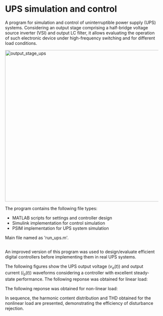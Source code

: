# UPS simulation and control

A program for simulation and control of uninterruptible power supply (UPS) systems. Considering an output stage comprising a half-bridge voltage source inverter (VSI) and output LC filter, it allows evaluating the operation of such electronic device under high-frequency switching and for different load conditions.

<img width="1241" height="497" alt="output_stage_ups" src="https://github.com/user-attachments/assets/a1fe8c03-079d-476c-b0bf-8c1114b15f5c"/>

The program contains the following file types:
- MATLAB scripts for settings and controller design
- Simulink implementation for control simulation
- PSIM implementation for UPS system simulation

Main file named as 'run_ups.m'.

##

An improved version of this program was used to design/evaluate efficient digital controllers before implementing them in real UPS systems.

The following figures show the UPS output voltage ($v_o(t)$) and output current ($i_o(t)$) waveforms considering a controller with excellent steady-state performance. The following reponse was obtained for linear load:


The following reponse was obtained for non-linear load:


In sequence, the harmonic content distribution and THD obtained for the nonlinear load are presented, demonstrating the efficiency of disturbance rejection.